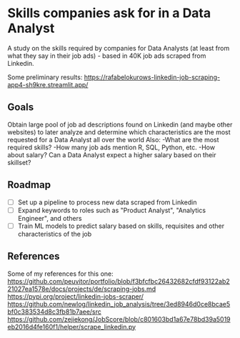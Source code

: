 # Skills companies ask for in a Data Analyst

A study on the skills required by companies for Data Analysts (at least from what they say in their job ads) - based in 40K job ads scraped from Linkedin.

Some preliminary results:
https://rafabelokurows-linkedin-job-scraping-app4-sh9kre.streamlit.app/

## Goals

Obtain large pool of job ad descriptions found on Linkedin (and maybe other websites) to later analyze and determine which characteristics are the most requested for a Data Analyst all over the world
Also:
-What are the most required skills?
-How many job ads mention R, SQL, Python, etc.
-How about salary? Can a Data Analyst expect a higher salary based on their skillset?

## Roadmap

- [ ] Set up a pipeline to process new data scraped from Linkedin
- [ ] Expand keywords to roles such as "Product Analyst", "Analytics Engineer", and others
- [ ] Train ML models to predict salary based on skills, requisites and other characteristics of the job

## References
Some of my references for this one:
https://github.com/peuvitor/portfolio/blob/f3bfcfbc26432682cfdf93122ab221027ea1578e/docs/projects/de/scraping-jobs.md
https://pypi.org/project/linkedin-jobs-scraper/
https://github.com/newlog/linkedin_job_analysis/tree/3ed8946d0ce8bcae5bf0c383534d8c3fb81b7aee/src
https://github.com/zejiekong/JobScore/blob/c801603bd1a67e78bd39a5019eb2016d4fe160f1/helper/scrape_linkedin.py

